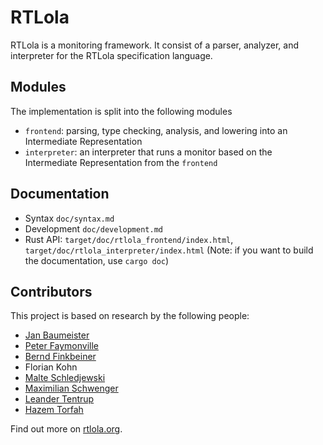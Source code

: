 # RTLola

RTLola is a monitoring framework.  It consist of a parser, analyzer, and interpreter for the RTLola specification language.

## Modules

The implementation is split into the following modules

* `frontend`: parsing, type checking, analysis, and lowering into an Intermediate Representation
* `interpreter`: an interpreter that runs a monitor based on the Intermediate Representation from the `frontend` 

## Documentation

* Syntax `doc/syntax.md`
* Development `doc/development.md`
* Rust API: `target/doc/rtlola_frontend/index.html`, `target/doc/rtlola_interpreter/index.html` (Note: if you want to build the documentation, use `cargo doc`)

## Contributors
This project is based on research by the following people:
* [Jan Baumeister](https://www.react.uni-saarland.de/people/baumeister.html)
* [Peter Faymonville](https://www.react.uni-saarland.de/people/faymonville.html)
* [Bernd Finkbeiner](https://www.react.uni-saarland.de/people/finkbeiner.html)
* Florian Kohn
* [Malte Schledjewski](https://www.react.uni-saarland.de/people/schledjewski.html)
* [Maximilian Schwenger](https://www.react.uni-saarland.de/people/schwenger.html)
* [Leander Tentrup](https://www.react.uni-saarland.de/people/tentrup.html)
* [Hazem Torfah](https://www.react.uni-saarland.de/people/torfah.html)

Find out more on [rtlola.org](http://rtlola.org).
